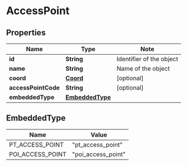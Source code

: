 # AccessPoint

## Properties

Name | Type | Note
---- | ---- | ----
**id** | **String** | Identifier of the object 
**name** | **String** | Name of the object 
**coord** | [**Coord**](Coord.md) | [optional] 
**accessPointCode** | **String** | [optional] 
**embeddedType** | [**EmbeddedType**](#EmbeddedType) | 

## EmbeddedType

Name | Value
---- | -----
PT_ACCESS_POINT | "pt_access_point"
POI_ACCESS_POINT | "poi_access_point"


